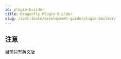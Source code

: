 ```yaml
---
id: plugin-builder
title: Dragonfly Plugin Builder
slug: /contribute/development-guide/plugin-builder/
---
```


## 注意

目前只有英文版
